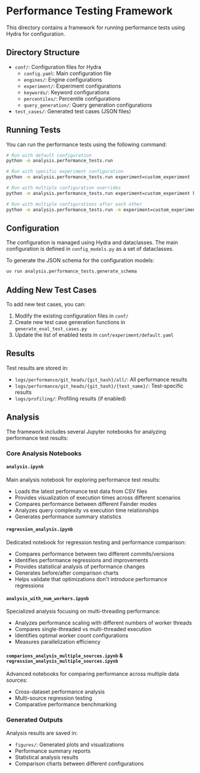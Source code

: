 # Performance Testing Framework

This directory contains a framework for running performance tests using Hydra for configuration.

## Directory Structure

- `conf/`: Configuration files for Hydra
  - `config.yaml`: Main configuration file
  - `engines/`: Engine configurations
  - `experiment/`: Experiment configurations
  - `keywords/`: Keyword configurations
  - `percentiles/`: Percentile configurations
  - `query_generation/`: Query generation configurations
- `test_cases/`: Generated test cases (JSON files)

## Running Tests

You can run the performance tests using the following command:

```bash
# Run with default configuration
python -m analysis.performance_tests.run

# Run with specific experiment configuration
python -m analysis.performance_tests.run experiment=custom_experiment

# Run with multiple configuration overrides
python -m analysis.performance_tests.run experiment=custom_experiment keywords=custom_keywords

# Run with multiple configurations after each other
python -m analysis.performance_tests.run -m experiment=custom_experiment,other_experiment
```

## Configuration

The configuration is managed using Hydra and dataclasses. The main configuration is defined in `config_models.py` as a set of dataclasses.

To generate the JSON schema for the configuration models:

```bash
uv run analysis.performance_tests.generate_schema
```

## Adding New Test Cases

To add new test cases, you can:

1. Modify the existing configuration files in `conf/`
2. Create new test case generation functions in `generate_eval_test_cases.py`
3. Update the list of enabled tests in `conf/experiment/default.yaml`

## Results

Test results are stored in:
- `logs/performance/git_heads/{git_hash}/all/`: All performance results
- `logs/performance/git_heads/{git_hash}/{test_name}/`: Test-specific results
- `logs/profiling/`: Profiling results (if enabled)

## Analysis

The framework includes several Jupyter notebooks for analyzing performance test results:

### Core Analysis Notebooks

#### `analysis.ipynb`
Main analysis notebook for exploring performance test results:
- Loads the latest performance test data from CSV files
- Provides visualization of execution times across different scenarios
- Compares performance between different Fainder modes
- Analyzes query complexity vs execution time relationships
- Generates performance summary statistics

#### `regression_analysis.ipynb`
Dedicated notebook for regression testing and performance comparison:
- Compares performance between two different commits/versions
- Identifies performance regressions and improvements
- Provides statistical analysis of performance changes
- Generates before/after comparison charts
- Helps validate that optimizations don't introduce performance regressions

#### `analysis_with_num_workers.ipynb`
Specialized analysis focusing on multi-threading performance:
- Analyzes performance scaling with different numbers of worker threads
- Compares single-threaded vs multi-threaded execution
- Identifies optimal worker count configurations
- Measures parallelization efficiency

#### `comparions_analysis_multiple_sources.ipynb` & `regression_analysis_multiple_sources.ipynb`
Advanced notebooks for comparing performance across multiple data sources:
- Cross-dataset performance analysis
- Multi-source regression testing
- Comparative performance benchmarking

### Generated Outputs

Analysis results are saved in:
- `figures/`: Generated plots and visualizations
- Performance summary reports
- Statistical analysis results
- Comparison charts between different configurations
